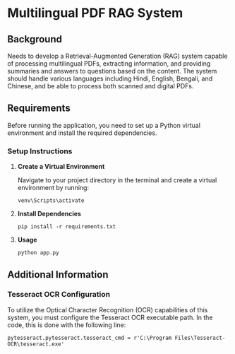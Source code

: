 # Multilingual PDF RAG System

## Background

Needs to develop a Retrieval-Augmented Generation (RAG) system capable of processing multilingual PDFs, extracting information, and providing summaries and answers to questions based on the content. The system should handle various languages including Hindi, English, Bengali, and Chinese, and be able to process both scanned and digital PDFs.

## Requirements

Before running the application, you need to set up a Python virtual environment and install the required dependencies.

### Setup Instructions

1. **Create a Virtual Environment**

   Navigate to your project directory in the terminal and create a virtual environment by running:

   ```venv\Scripts\activate```

2. **Install Dependencies**

    ```pip install -r requirements.txt```

3. **Usage**

    ```python app.py```


## Additional Information

### Tesseract OCR Configuration

To utilize the Optical Character Recognition (OCR) capabilities of this system, you must configure the Tesseract OCR executable path. In the code, this is done with the following line:

```pytesseract.pytesseract.tesseract_cmd = r'C:\Program Files\Tesseract-OCR\tesseract.exe'```


